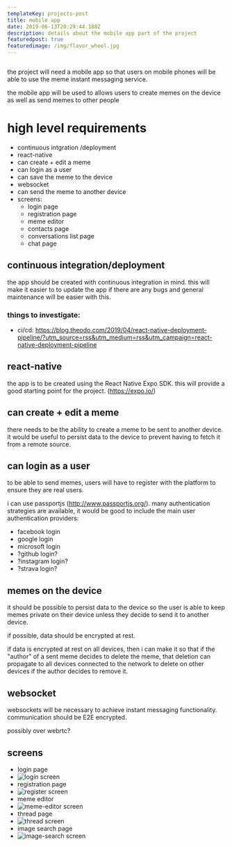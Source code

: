 ```yaml
---
templateKey: projects-post
title: mobile app
date: 2019-06-13T20:29:44.188Z
description: details about the mobile app part of the project
featuredpost: true
featuredimage: /img/flavor_wheel.jpg
---
```

![]()

the project will need a mobile app so that users on mobile phones will be able to use the meme instant messaging service.

the mobile app will be used to allows users to create memes on the device as well as send memes to other people

# high level requirements

* continuous intgration
  /deployment
* react-native
* can create + edit a meme
* can login as a user
* can save the meme to the device
* websocket
* can send the meme to another device
* screens:
  * login page
  * registration page
  * meme editor
  * contacts page
  * conversations list page
  * chat page

## continuous integration/deployment

the app should be created with continuous integration in mind. this will make it easier to to update the app if there are any bugs and general maintenance will be easier with this.

### things to investigate:

* ci/cd: <https://blog.theodo.com/2019/04/react-native-deployment-pipeline/?utm_source=rss&utm_medium=rss&utm_campaign=react-native-deployment-pipeline>

## react-native

the app is to be created using the React Native Expo SDK. this will provide a good starting point for the project. (<https://expo.io/>)

## can create + edit a meme

there needs to be the ability to create a meme to be sent to another device. it would be useful to persist data to the device to prevent having to fetch it from a remote source.

## can login as a user

to be able to send memes, users will have to register with the platform to ensure they are real users.

i can use passportjs (<http://www.passportjs.org/>). many authentication strategies are available, it would be good to include the main user authentication providers:

* facebook login
* google login
* microsoft login
* ?github login?
* ?instagram login?
* ?strava login?

## memes on the device

it should be possible to persist data to the device so the user is able to keep memes private on their device unless they decide to send it to another device.

if possible, data should be encrypted at rest. 

if data is encrypted at rest on all devices, then i can make it so that if the "author" of a sent meme decides to delete the meme, that deletion can propagate to all devices connected to the network to delete on other devices if the author decides to remove it.

## websocket

websockets will be necessary to achieve instant messaging functionality. communication should be E2E encrypted.

possibly over webrtc?

## screens

* login page
* ![login screen](/img/glitr-app-login.jpeg "login screen")
* registration page
* ![register screen](/img/glitr-app-register.jpeg "register screen")
* meme editor
* ![meme-editor screen](/img/glitr-app-meme-editor.jpeg "meme-editor screen")
* thread page
* ![thread screen](/img/glitr-app-thread.jpeg "thread screen")
* image search page
* ![image-search screen](/img/glitr-app-image-search.jpeg "image-search screen")
